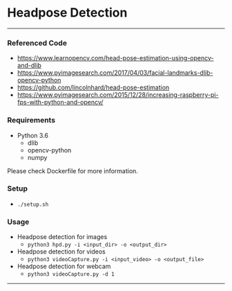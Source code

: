 # Headpose Detection
---
### Referenced Code
* https://www.learnopencv.com/head-pose-estimation-using-opencv-and-dlib
* https://www.pyimagesearch.com/2017/04/03/facial-landmarks-dlib-opencv-python
* https://github.com/lincolnhard/head-pose-estimation
* https://www.pyimagesearch.com/2015/12/28/increasing-raspberry-pi-fps-with-python-and-opencv/

### Requirements
* Python 3.6
  * dlib
  * opencv-python
  * numpy

Please check Dockerfile for more information.

### Setup
* `./setup.sh`

### Usage
* Headpose detection for images
  * `python3 hpd.py -i <input_dir> -o <output_dir>`
* Headpose detection for videos
  * `python3 videoCapture.py -i <input_video> -o <output_file>`
* Headpose detection for webcam
  * `python3 videoCapture.py -d 1`
---
